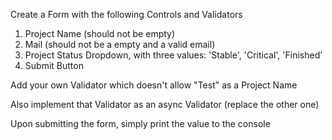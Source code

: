 Create a Form with the following Controls and Validators
1) Project Name (should not be empty)
2) Mail (should not be a empty and a valid email)
3) Project Status Dropdown, with three values: 'Stable', 'Critical', 'Finished'
4) Submit Button

Add your own Validator which doesn't allow "Test" as a Project Name

Also implement that Validator as an async Validator (replace the other one)

Upon submitting the form, simply print the value to the console